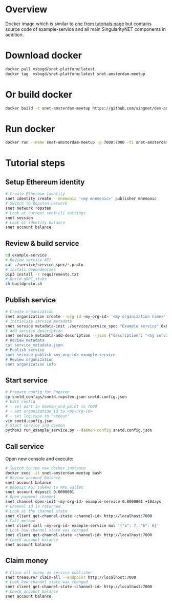 # Overview

Docker image which is similar to [one from tutorials
page](https://github.com/singnet/dev-portal/blob/master/tutorials/docker/Dockerfile)
but contains source code of example-service and all main SingularityNET
components in addition.

# Download docker
```sh
docker pull vsbogd/snet-platform:latest
docker tag  vsbogd/snet-platform:latest snet-amsterdam-meetup
```

# Or build docker

```sh
docker build -t snet-amsterdam-meetup https://github.com/singnet/dev-portal.git#master:/workshops/amsterdam-meetup-20190321
```

# Run docker
```sh
docker run --name snet-amsterdam-meetup -p 7000:7000 -ti snet-amsterdam-meetup bash
```

# Tutorial steps

## Setup Ethereum identity

```sh
# Create Ethereum identity
snet identity create --mnemonic '<my mnemonic>' publisher mnemonic
# Switch to Ropsten network
snet network ropsten
# Look at current snet-cli settings
snet session
# Look at identity balance
snet account balance
```

## Review & build service
```sh
cd example-service
# Review service API
cat ./service/service_spec/*.proto
# Install dependencies
pip3 install -r requirements.txt
# Build gRPC stubs
sh buildproto.sh
```

## Publish service
```sh
# Create organization
snet organization create --org-id <my-org-id> '<my organization name>'
# Initialize service metadata
snet service metadata-init ./service/service_spec "Example service" 0x89E58AF872b225d3ef94Ee7524880a57d014C826 --endpoints http://<my.ip>:7000 --fixed-price 0.00000001
# Add service description
snet service metadata-add-description --json {"description": "<my service descrition>", "url": "<my service url>"}'
# Review metadata
cat service_metadata.json
# Publish service
snet service publish <my-org-id> example-service
# Review organization
snet organization info
```

## Start service
```sh
# Prepare config for Ropsten
cp snetd_configs/snetd.ropsten.json snetd.config.json
# Edit config
# - set port in daemon_end_point to 7000
# - set organization_id to <my-org-id>
# - set log.type to "stdout"
vim snetd.config.json
# Start service and daemon
python3 run_example_service.py --daemon-config snetd.config.json
```

## Call service
Open new console and execute:
```sh
# Switch to the new docker instance
docker exec -it snet-amsterdam-meetup bash
# Review account balance
snet account balance
# Deposit AGI tokens to MPE wallet
snet account deposit 0.0000001
# Open payment channel
snet channel open-init <my-org-id> example-service 0.0000001 +10days
# Channel id is returned
# Look at the channel state
snet client get-channel-state <channel-id> http://localhost:7000
# Call method
snet client call <my-org-id> example-service mul '{"a": 7, "b": 6}'
# Look how channel state was changed
snet client get-channel-state <channel-id> http://localhost:7000
# Check account balance
snet account balance
```

## Claim money
```sh
# Claim all money as service publisher
snet treasurer claim-all --endpoint http://localhost:7000
# Look how channel state was changed
snet client get-channel-state <channel-id> http://localhost:7000
# Check account balance
snet account balance
```
